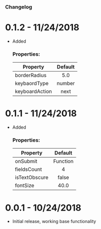### Changelog

# 0.1.2 - 11/24/2018
* Added
    ### Properties:
    | Property   | Default |
    |------------|:-------:|
    | borderRadius  | 5.0 |
    | keybaordType  | number |
    | keyboardAction  | next |

# 0.1.1 - 11/24/2018

* Added
    ### Properties:
    | Property   | Default |
    |------------|:-------:|
    | onSubmit  | Function |
    | fieldsCount  | 4 |
    | isTextObscure  | false |
    | fontSize  | 40.0 |



# 0.0.1 - 10/24/2018

* Initial release, working base functionality

